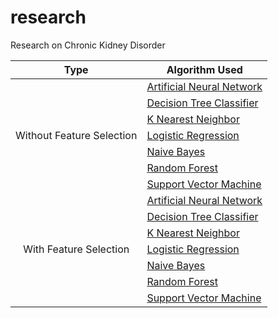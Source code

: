 # research
 Research on Chronic Kidney Disorder

<table>
<thead>
  <tr>
    <th>Type</th>
    <th>Algorithm Used</th>
  </tr>
</thead>
<tbody>
  <tr>
    <td rowspan="7" align="center">Without Feature Selection</td>
    <td><a href="ML01/kidney_ann.ipynb">Artificial Neural Network</a></td>
  </tr>
  <tr>
    <td><a href="ML01/kidney_dtc.ipynb">Decision Tree Classifier</a></td>
  </tr>
  <tr>
    <td><a href="ML01/kidney_knn.ipynb">K Nearest Neighbor</a></td>
  </tr>
  <tr>
    <td><a href="ML01/kidney_logreg.ipynb">Logistic Regression</a></td>
  </tr>
  <tr>
    <td><a href="ML01/kidney_naive.ipynb">Naive Bayes</a></td>
  </tr>
  <tr>
    <td><a href="ML01/kidney_rfc.ipynb">Random Forest</a></td>
  </tr>
  <tr>
    <td><a href="ML01/kidney_svm.ipynb">Support Vector Machine</a></td>
  </tr>
  <tr>
    <td rowspan="7" align="center">With Feature Selection</td>
    <td><a href="ML02/kidney_ann.ipynb">Artificial Neural Network</a></td>
  </tr>
  <tr>
    <td><a href="ML02/kidney_dtc.ipynb">Decision Tree Classifier</a></td>
  </tr>
  <tr>
    <td><a href="ML02/kidney_knn.ipynb">K Nearest Neighbor</a></td>
  </tr>
  <tr>
    <td><a href="ML02/kidney_logreg.ipynb">Logistic Regression</a></td>
  </tr>
  <tr>
    <td><a href="ML02/kidney_naive.ipynb">Naive Bayes</a></td>
  </tr>
  <tr>
    <td><a href="ML02/kidney_rfc.ipynb">Random Forest</a></td>
  </tr>
  <tr>
    <td><a href="ML02/kidney_svm.ipynb">Support Vector Machine</a></td>
  </tr>
  







</tbody>
</table>

